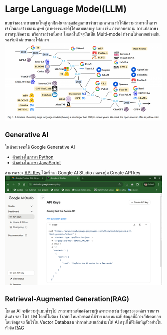 # Large Language Model(LLM)
แบบจำลองภาษาขนาดใหญ่ ถูกฝึกฝนจากชุดข้อมูลภาษาจำนวนมหาศาล ทำให้มีความสามารถในการเข้าใจและสร้างของมนุษย์ (ภาษาธรรมชาติ)ได้หลากหลายรูปแบบ เช่น การตอบคำถาม การแปลภาษา การสรุปข้อความ หรือการสร้างเนื้อหา 
โมเดลในปัจจุบันเป็น Multi-model ทำงานได้หลายอย่างเช่น รองรับตัวอักษรและไฟล์ภาพ
![alt text](img/llm.png)

## Generative AI 
ในตัวอย่างจะใช้ Google Generative AI 
- [ตัวอย่างในภาษา Python](./python-example/Readme.md)
- [ตัวอย่างในภาษา JavaScript](./js-example/Readme.md)

สามารถของ [API Key](https://aistudio.google.com/apikey) ได้ฟรีจาก Google AI Studio กดตรงปุ่ม Create API key
![alt text](img/gemini_get_api_key.png)

## Retrieval-Augmented Generation(RAG)
โมเดล AI จะมีความรู้แบบทั่วๆไป เราสามารถเพิ่มคลังความรู้เฉพาะทางเช่น ข้อมูลขององค์กร รายการสินค้า ฯลฯ ให้ LLM โดยที่ไม่ต้อง Train ใหม่ช่วยลดค่าใช้จ่าย และเหมาะกับข้อมูลที่มีการอัปเดตบ่อย โดยข้อมูลจะเก็บไว้ใน Vector Database ทำการค้นหาแล้วนำมาให้ AI สรุปให้ฟังอีกทีดูตัวอย่างในหัวข้อ [RAG](../RAG/Readme.md)

